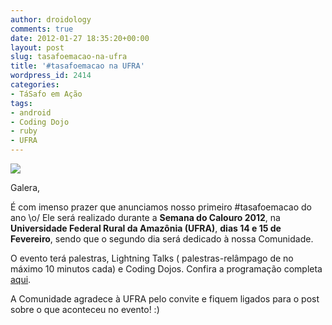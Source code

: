 ```yaml
---
author: droidology
comments: true
date: 2012-01-27 18:35:20+00:00
layout: post
slug: tasafoemacao-na-ufra
title: '#tasafoemacao na UFRA'
wordpress_id: 2414
categories:
- TáSafo em Ação
tags:
- android
- Coding Dojo
- ruby
- UFRA
---
```


[![](http://tasafo.files.wordpress.com/2012/01/ufra.jpg?w=300)](http://tasafo.files.wordpress.com/2012/01/ufra.jpg)

Galera,

É com imenso prazer que anunciamos nosso primeiro #tasafoemacao do ano \o/ Ele será realizado durante a **Semana do Calouro 2012**, na **Universidade Federal Rural da Amazônia (UFRA)**, **dias 14 e 15 de Fevereiro**, sendo que o segundo dia será dedicado à nossa Comunidade.

O evento terá palestras, Lightning Talks ( palestras-relâmpago de no máximo 10 minutos cada) e Coding Dojos. Confira a programação completa [aqui](http://www.agendatech.com.br/eventos/tecnologia/2012/tasafoemacao-na-ufra).

A Comunidade agradece à UFRA pelo convite e fiquem ligados para o post sobre o que aconteceu no evento! :)



